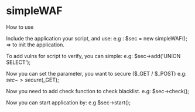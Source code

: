 # simpleWAF

How to use 

Include the application your script, and use:
e.g : $sec = new simpleWAF(); => to init the application.

To add vulns for script to verify, you can simple:
e.g: $sec->add('UNION SELECT');

Now you can set the parameter, you want to secure ($_GET / $_POST)
e.g: $sec->secure($_GET);

Now you need to add check function to check blacklist.
e.g: $sec->check();

Now you can start application by:
e.g $sec->start();
